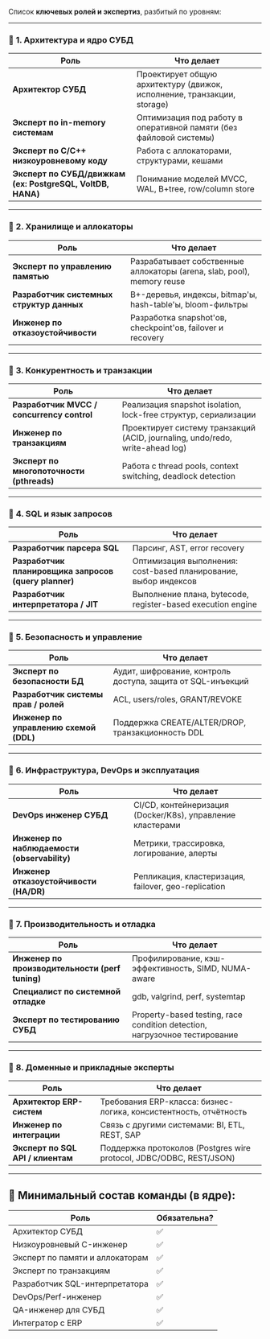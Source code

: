 Список **ключевых ролей и экспертиз**, разбитый по уровням:

---

### 🔹 **1. Архитектура и ядро СУБД**

| Роль                                                       | Что делает                                                              |
| ---------------------------------------------------------- | ----------------------------------------------------------------------- |
| **Архитектор СУБД**                                        | Проектирует общую архитектуру (движок, исполнение, транзакции, storage) |
| **Эксперт по in-memory системам**                          | Оптимизация под работу в оперативной памяти (без файловой системы)      |
| **Эксперт по С/С++ низкоуровневому коду**                  | Работа с аллокаторами, структурами, кешами                              |
| **Эксперт по СУБД/движкам (ex: PostgreSQL, VoltDB, HANA)** | Понимание моделей MVCC, WAL, B+tree, row/column store                   |

---

### 🔹 **2. Хранилище и аллокаторы**

| Роль                                      | Что делает                                                             |
| ----------------------------------------- | ---------------------------------------------------------------------- |
| **Эксперт по управлению памятью**         | Разрабатывает собственные аллокаторы (arena, slab, pool), memory reuse |
| **Разработчик системных структур данных** | B+-деревья, индексы, bitmap'ы, hash-table'ы, bloom-фильтры             |
| **Инженер по отказоустойчивости**         | Разработка snapshot'ов, checkpoint'ов, failover и recovery             |

---

### 🔹 **3. Конкурентность и транзакции**

| Роль                                       | Что делает                                                                    |
| ------------------------------------------ | ----------------------------------------------------------------------------- |
| **Разработчик MVCC / concurrency control** | Реализация snapshot isolation, lock-free структур, сериализации               |
| **Инженер по транзакциям**                 | Проектирует систему транзакций (ACID, journaling, undo/redo, write-ahead log) |
| **Эксперт по многопоточности (pthreads)**  | Работа с thread pools, context switching, deadlock detection                  |

---

### 🔹 **4. SQL и язык запросов**

| Роль                                                  | Что делает                                                      |
| ----------------------------------------------------- | --------------------------------------------------------------- |
| **Разработчик парсера SQL**                           | Парсинг, AST, error recovery                                    |
| **Разработчик планировщика запросов (query planner)** | Оптимизация выполнения: cost-based планирование, выбор индексов |
| **Разработчик интерпретатора / JIT**                  | Выполнение плана, bytecode, register-based execution engine     |

---

### 🔹 **5. Безопасность и управление**

| Роль                                   | Что делает                                                  |
| -------------------------------------- | ----------------------------------------------------------- |
| **Эксперт по безопасности БД**         | Аудит, шифрование, контроль доступа, защита от SQL-инъекций |
| **Разработчик системы прав / ролей**   | ACL, users/roles, GRANT/REVOKE                              |
| **Инженер по управлению схемой (DDL)** | Поддержка CREATE/ALTER/DROP, транзакционность DDL           |

---

### 🔹 **6. Инфраструктура, DevOps и эксплуатация**

| Роль                                         | Что делает                                                 |
| -------------------------------------------- | ---------------------------------------------------------- |
| **DevOps инженер СУБД**                      | CI/CD, контейнеризация (Docker/K8s), управление кластерами |
| **Инженер по наблюдаемости (observability)** | Метрики, трассировка, логирование, алерты                  |
| **Инженер отказоустойчивости (HA/DR)**       | Репликация, кластеризация, failover, geo-replication       |

---

### 🔹 **7. Производительность и отладка**

| Роль                                            | Что делает                                                                 |
| ----------------------------------------------- | -------------------------------------------------------------------------- |
| **Инженер по производительности (perf tuning)** | Профилирование, кэш-эффективность, SIMD, NUMA-aware                        |
| **Специалист по системной отладке**             | gdb, valgrind, perf, systemtap                                             |
| **Эксперт по тестированию СУБД**                | Property-based testing, race condition detection, нагрузочное тестирование |

---

### 🔹 **8. Доменные и прикладные эксперты**

| Роль                              | Что делает                                                          |
| --------------------------------- | ------------------------------------------------------------------- |
| **Архитектор ERP-систем**         | Требования ERP-класса: бизнес-логика, консистентность, отчётность   |
| **Инженер по интеграции**         | Связь с другими системами: BI, ETL, REST, SAP                       |
| **Эксперт по SQL API / клиентам** | Поддержка протоколов (Postgres wire protocol, JDBC/ODBC, REST/JSON) |

---

## 🧩 Минимальный состав команды (в ядре):

| Роль                            | Обязательна? |
| ------------------------------- | ------------ |
| Архитектор СУБД                 | ✅            |
| Низкоуровневый C-инженер        | ✅            |
| Эксперт по памяти и аллокаторам | ✅            |
| Эксперт по транзакциям          | ✅            |
| Разработчик SQL-интерпретатора  | ✅            |
| DevOps/Perf-инженер             | ✅            |
| QA-инженер для СУБД             | ✅            |
| Интегратор с ERP                | ✅            |

